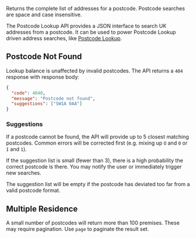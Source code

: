 Returns the complete list of addresses for a postcode. Postcode searches are space and case insensitive.

The Postcode Lookup API provides a JSON interface to search UK addresses from a postcode. It can be used to power Postcode Lookup driven address searches, like [Postcode Lookup](/postcode-lookup).

## Postcode Not Found

Lookup balance is unaffected by invalid postcodes. The API returns a `404` response with response body:

```json
{
  "code": 4040,
  "message": "Postcode not found",
  "suggestions": ["SW1A 0AA"]
}
```

### Suggestions

If a postcode cannot be found, the API will provide up to 5 closest matching postcodes. Common errors will be corrected first (e.g. mixing up `O` and `0` or `I` and `1`).

If the suggestion list is small (fewer than 3), there is a high probability the correct postcode is there. You may notify the user or immediately trigger new searches.

The suggestion list will be empty if the postcode has deviated too far from a valid postcode format.

## Multiple Residence

A small number of postcodes will return more than 100 premises. These may require pagination. Use `page` to paginate the result set.
